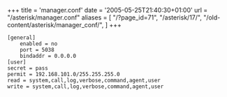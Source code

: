 +++
title = 'manager.conf'
date = '2005-05-25T21:40:30+01:00'
url = "/asterisk/manager.conf"
aliases = [
    "/?page_id=71",
    "/asterisk/17/",
    "/old-content/asterisk/manager_conf/",
]
+++
```
[general]
	enabled = no
	port = 5038
	bindaddr = 0.0.0.0
[user]
secret = pass
permit = 192.168.101.0/255.255.255.0
read = system,call,log,verbose,command,agent,user
write = system,call,log,verbose,command,agent,user
```